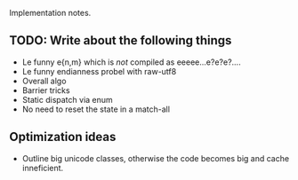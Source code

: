 Implementation notes.
## TODO: Write about the following things
- Le funny e{n,m} which is *not* compiled as eeeee...e?e?e?....
- Le funny endianness probel with raw-utf8
- Overall algo
- Barrier tricks
- Static dispatch via enum
- No need to reset the state in a match-all

## Optimization ideas
- Outline big unicode classes, otherwise the code becomes big and cache inneficient.
